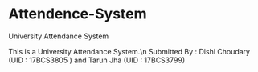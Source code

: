 # Attendence-System
University Attendance System


This is a University Attendance System.\n
Submitted By : Dishi Choudary (UID : 17BCS3805 ) and Tarun Jha (UID : 17BCS3799)
